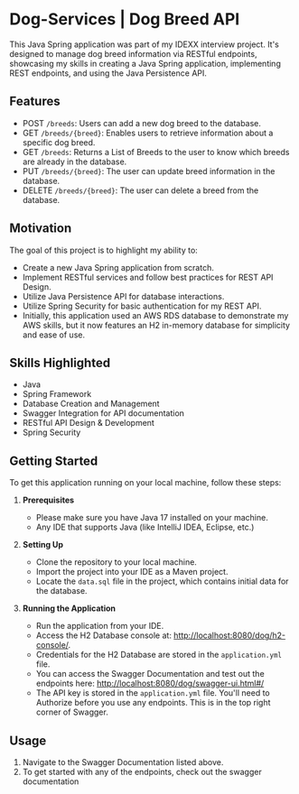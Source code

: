 # Dog-Services | Dog Breed API

This Java Spring application was part of my IDEXX interview project. It's designed to manage dog breed information via RESTful endpoints, showcasing my skills in creating a Java Spring application, implementing REST endpoints, and using the Java Persistence API.

## Features

- POST `/breeds`: Users can add a new dog breed to the database.
- GET `/breeds/{breed}`: Enables users to retrieve information about a specific dog breed.
- GET `/breeds`: Returns a List of Breeds to the user to know which breeds are already in the database.
- PUT `/breeds/{breed}`: The user can update breed information in the database.
- DELETE `/breeds/{breed}`: The user can delete a breed from the database. 

## Motivation

The goal of this project is to highlight my ability to:
- Create a new Java Spring application from scratch.
- Implement RESTful services and follow best practices for REST API Design.
- Utilize Java Persistence API for database interactions.
- Utilize Spring Security for basic authentication for my REST API.
- Initially, this application used an AWS RDS database to demonstrate my AWS skills, but it now features an H2 in-memory database for simplicity and ease of use.

## Skills Highlighted

- Java
- Spring Framework
- Database Creation and Management
- Swagger Integration for API documentation
- RESTful API Design & Development
- Spring Security

## Getting Started

To get this application running on your local machine, follow these steps:

1. **Prerequisites**
   - Please make sure you have Java 17 installed on your machine.
   - Any IDE that supports Java (like IntelliJ IDEA, Eclipse, etc.)

2. **Setting Up**
   - Clone the repository to your local machine.
   - Import the project into your IDE as a Maven project.
   - Locate the `data.sql` file in the project, which contains initial data for the database.

3. **Running the Application**
   - Run the application from your IDE.
   - Access the H2 Database console at: [http://localhost:8080/dog/h2-console/](http://localhost:8080/dog/h2-console/).
   - Credentials for the H2 Database are stored in the `application.yml` file.
   - You can access the Swagger Documentation and test out the endpoints here: [http://localhost:8080/dog/swagger-ui.html#/](http://localhost:8080/dog/swagger-ui.html#/)
   - The API key is stored in the `application.yml` file. You'll need to Authorize before you use any endpoints. This is in the top right corner of Swagger.
  
## Usage
   1. Navigate to the Swagger Documentation listed above.
   2. To get started with any of the endpoints, check out the swagger documentation
